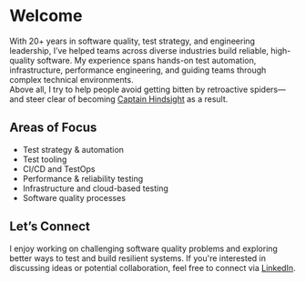 # Welcome  

With 20+ years in software quality, test strategy, and engineering leadership, I’ve helped teams across diverse industries build reliable, high-quality software. My experience spans hands-on test automation, infrastructure, performance engineering, and guiding teams through complex technical environments.  
Above all, I try to help people avoid getting bitten by retroactive spiders—and steer clear of becoming [Captain Hindsight](https://www.youtube.com/watch?v=30mvxjcfCGI) as a result. 

## Areas of Focus  

- Test strategy & automation
- Test tooling
- CI/CD and TestOps  
- Performance & reliability testing  
- Infrastructure and cloud-based testing  
- Software quality processes  

## Let’s Connect  

I enjoy working on challenging software quality problems and exploring better ways to test and build resilient systems. If you're interested in discussing ideas or potential collaboration, feel free to connect via [LinkedIn](https://www.linkedin.com/in/miklosbagi/).  
